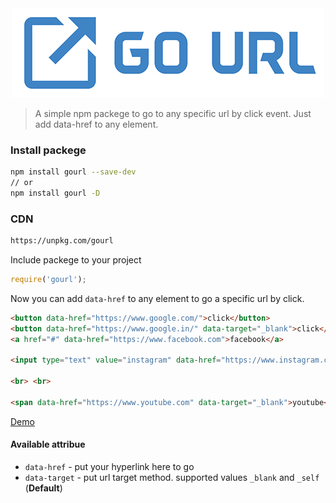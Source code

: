 <div align="center">
    <img src="go-url.jpg">
</div>

> A simple npm packege to go to any specific url by click event. Just add data-href to any element.

### Install packege
```bash
npm install gourl --save-dev
// or
npm install gourl -D
```

### CDN
```html
https://unpkg.com/gourl
```


Include packege to your project
```js
require('gourl');
```

Now you can add `data-href` to any element to go a specific url by click.

```html
<button data-href="https://www.google.com/">click</button>
<button data-href="https://www.google.in/" data-target="_blank">click</button>
<a href="#" data-href="https://www.facebook.com">facebook</a>

<input type="text" value="instagram" data-href="https://www.instagram.com" data-target="_blank">

<br> <br>

<span data-href="https://www.youtube.com" data-target="_blank">youtube</span>

```

[Demo](https://codepen.io/kingRayhan/pen/rJyadw)

#### Available attribue

* `data-href` - put your hyperlink here to go
* `data-target` - put url target method. supported values `_blank` and `_self` (**Default**)
